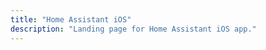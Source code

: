 ```yaml
---
title: "Home Assistant iOS"
description: "Landing page for Home Assistant iOS app."
---
```


<link rel='redirect_uri' href='homeassistant://auth-callback'>
<script>document.location.href = 'https://companion.home-assistant.io/';</script>
